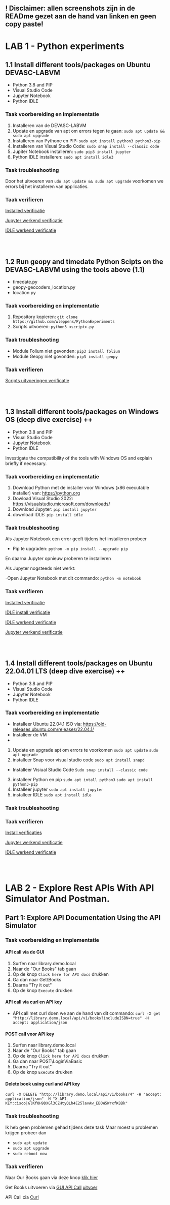 ## ! Disclaimer: allen screenshots zijn in de READme gezet aan de hand van linken en geen copy paste!

# LAB 1 - Python experiments

## 1.1 Install different tools/packages on Ubuntu DEVASC-LABVM
- Python 3.8 and PIP
- Visual Studio Code
- Jupyter Notebook
- Python IDLE

### Taak voorbereiding en implementatie

1. Installeren van de DEVASC-LABVM
2. Update en upgrade van apt om errors tegen te gaan: `sudo apt update && sudo apt upgrade`
3. Installeren van Pythone en PIP: `sudo apt install python3 python3-pip`
4. Installeren van Visual Studio Code: `sudo snap install --classic code`
5. Jupiter Notebook installeren: `sudo pip3 install jupyter`
6. Python IDLE installeren: `sudo apt install idle3`

### Taak troubleshooting

Door het uitvoeren van `udo apt update && sudo apt upgrade` voorkomen we errors bij het installeren van applicaties.

### Taak verifieren 

[Installed verificatie](https://github.com/JorenHen/Devasc_Skills_JH/blob/master/Lab%201%20-%20Python%20Experiments/LAB%201%20-%20Task%20Verification%201.png)

[Jupyter werkend verificatie](https://github.com/JorenHen/Devasc_Skills_JH/blob/master/Lab%201%20-%20Python%20Experiments/LAB%201%20-%20Task%20Verification%202.png)

[IDLE werkend verificatie](https://github.com/JorenHen/Devasc_Skills_JH/blob/master/Lab%201%20-%20Python%20Experiments/LAB%201%20-%20Task%20Verification%203.png)


<br></br>


## 1.2 Run geopy and timedate Python Scipts on the DEVASC-LABVM using the tools above (1.1)

- timedate.py
- geopy-geocoders_location.py
- location.py

### Taak voorbereiding en implementatie

1. Repository kopieren: `git clone https://github.com/wleppens/PythonExperiments`
2. Scripts uitvoeren: `python3 <script>.py`

### Taak troubleshooting

- Module Folium niet gevonden: `pip3 install folium`
- Module Geopy niet govonden: `pip3 install geopy`

### Taak verifieren

[Scripts uitvoeringen verificatie](https://github.com/JorenHen/Devasc_Skills_JH/blob/master/Lab%201%20-%20Python%20Experiments/LAB%201%20-%20Task%20Verification%204.png)


<br></br>


## 1.3 Install different tools/packages on Windows OS (deep dive exercise) ++

- Python 3.8 and PIP
- Visual Studio Code
- Jupyter Notebook
- Python IDLE

Investigate the compatibility of the tools with Windows OS and explain briefly if necessary.

### Taak voorbereiding en implementatie

1. Download Python met de installer voor Windows (x86 executable installer) van: https://python.org
2. Dowload Visual Studio 2022: https://visualstudio.microsoft.com/downloads/
3. Download Jupyter: `pip install jupyter`
4. download IDLE: `pip install idle`

### Taak troubleshooting

Als Jupyter Notebook een error geeft tijdens het installeren probeer

- Pip te upgraden: `python -m pip install --upgrade pip`

En daarna Jupyter opnieuw proberen te installeren 

Als Jupyter nogsteeds niet werkt:

-Open Jupyter Notebook met dit commando: `python -m notebook`

### Taak verifieren

[Installed verificatie](https://github.com/JorenHen/Devasc_Skills_JH/blob/master/Lab%201%20-%20Python%20Experiments/LAB%201%20-%20Task%20Verification%205.png)

[IDLE install verificatie](https://github.com/JorenHen/Devasc_Skills_JH/blob/master/Lab%201%20-%20Python%20Experiments/LAB%201%20-%20Task%20Verification%206.png)

[IDLE werkend verificatie](https://github.com/JorenHen/Devasc_Skills_JH/blob/master/Lab%201%20-%20Python%20Experiments/LAB%201%20-%20Task%20Verification%207.png)

[Jupyter werkend verificatie](https://github.com/JorenHen/Devasc_Skills_JH/blob/master/Lab%201%20-%20Python%20Experiments/LAB%201%20-%20Task%20Verification%208.png)


<br></br>


## 1.4 Install different tools/packages on Ubuntu 22.04.01 LTS (deep dive exercise) ++

- Python 3.8 and PIP
- Visual Studio Code
- Jupyter Notebook
- Python IDLE

### Taak voorbereiding en implementatie

- Installeer Ubuntu 22.04.1 ISO via: https://old-releases.ubuntu.com/releases/22.04.1/
- Installeer de VM
- 
1. Update en upgrade apt om errors te voorkomen `sudo apt update` `sudo apt upgrade`
2. installeer Snap voor visual studio code `sudo apt install snapd` 
- Installeer Visiual Studio Code `Sudo snap install --classic code`
3. installeer Python en pip `sudo apt intall python3` `sudo apt install python3-pip`
4. Installeer jupyter `sudo apt install jupyter`
5. installeer IDLE `sudo apt install idle`

### Taak troubleshooting

### Taak verifieren

[Install verificaties](https://github.com/JorenHen/Devasc_Skills_JH/blob/master/Lab%201%20-%20Python%20Experiments/LAB%201%20-%20Task%20Verification%209.png)

[Jupyter werkend verificatie](https://github.com/JorenHen/Devasc_Skills_JH/blob/master/Lab%201%20-%20Python%20Experiments/LAB%201%20-%20Task%20Verification%2010.png)

[IDLE werkend verificatie](https://github.com/JorenHen/Devasc_Skills_JH/blob/master/Lab%201%20-%20Python%20Experiments/LAB%201%20-%20Task%20Verification%2011.png)


<br></br>


# LAB 2 - Explore Rest APIs With API Simulator And Postman.

## Part 1: Explore API Documentation Using the API Simulator

### Taak voorbereiding en implementatie

#### API call via de GUI

1. Surfen naar library.demo.local
2. Naar de "Our Books" tab gaan
3. Op de knop `Click here for API docs` drukken
4. Ga dan naar Get\Books
5. Daarna "Try it out"
6. Op de knop `Execute` drukken

#### API call via curl en API key

- API call met curl doen we aan de hand van dit commando: 
`curl -X get "http://library.demo.local/api/v1/books?includeISBN=true" -H accept: application/json`

#### POST call voor API key

1. Surfen naar library.demo.local
2. Naar de "Our Books" tab gaan
3. Op de knop `Click here for API docs` drukken
4. Ga dan naar POST\LoginViaBasic
5. Daarna "Try it out"
6. Op de knop `Execute` drukken

#### Delete book using curl and API key

`curl -X DELETE "http://library.demo.local/api/v1/books/4" -H "accept: application/json" -H "X-API-KEY:cisco|GlKfOH9DXGl3CZHtyQLh4E25lavAw_EB0W5WrxfKBBk"`

### Taak troubleshooting

Ik heb geen problemen gehad tijdens deze task
Maar moest u problemen krijgen probeer dan 

- `sudo apt update`
- `sudo apt upgrade`
- `sudo reboot now`

### Taak verifieren 

Naar Our Books gaan via deze knop [klik hier](https://github.com/JorenHen/Devasc_Skills_JH/blob/master/Lab%202%20-%20Explore%20rest%20APIs%20with%20API-simulator%20and%20postman/Task%201/Klik%20hier.png)

Get Books uitvoeren via [GUI API Call](https://github.com/JorenHen/Devasc_Skills_JH/blob/master/Lab%202%20-%20Explore%20rest%20APIs%20with%20API-simulator%20and%20postman/Task%201/Get%20books.png) [uitvoer](https://github.com/JorenHen/Devasc_Skills_JH/blob/master/Lab%202%20-%20Explore%20rest%20APIs%20with%20API-simulator%20and%20postman/Task%201/execute.png)



API Call cia [Curl](https://github.com/JorenHen/Devasc_Skills_JH/blob/master/Lab%202%20-%20Explore%20rest%20APIs%20with%20API-simulator%20and%20postman/Task%201/Curl%20succes.png)






